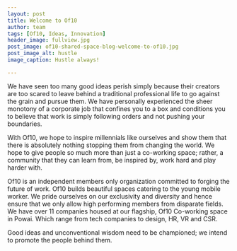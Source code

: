 ```yaml
---
layout: post
title: Welcome to Of10
author: team
tags: [Of10, Ideas, Innovation]
header_image: fullview.jpg
post_image: of10-shared-space-blog-welcome-to-of10.jpg
post_image_alt: hustle
image_caption: Hustle always!

---
```


We have seen too many good ideas perish simply because their creators are too scared to leave behind a traditional professional life to go against the grain and pursue them. We have personally experienced the sheer monotony of a corporate job that confines you to a box and conditions you to believe that work is simply following orders and not pushing your boundaries.

With Of10, we hope to inspire millennials like ourselves and show them that there is absolutely nothing stopping them from changing the world. We hope to give people so much more than just a co-working space; rather, a community that they can learn from, be inspired by, work hard and play harder with.

Of10 is an independent members only organization committed to forging the future of work. Of10 builds beautiful spaces catering to the young mobile worker. We pride ourselves on our exclusivity and diversity and hence ensure that we only allow high performing members from disparate fields. We have over 11 companies housed at our flagship, Of10 Co-working space in Powai. Which range from tech companies to design, HR, VR and CSR.

Good ideas and unconventional wisdom need to be championed; we intend to promote the people behind them.
